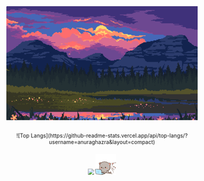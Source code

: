 <div align="center">
   <img height="300" width="650" src="https://github.com/chudik63/chudik63/blob/main/gif.gif">
</div>

##

<div align="center">
   ![Top Langs](https://github-readme-stats.vercel.app/api/top-langs/?username=anuraghazra&layout=compact)
</div>

###

<p align="center"> 
   <img src="https://skillicons.dev/icons?i=go,c,cpp,py,docker,postgres,ubuntu,bash"/>
   <img height="55" width="55" src="https://github.com/chudik63/chudik63/blob/main/cats.gif">
</p>


###
